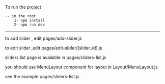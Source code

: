 To run the project

    -- in the root
        1- npm install
        2- npm run dev

---

to add slider , edit pages/add-slider.js

to edit slider ,edit pages/edit-slider/[slider_id].js

sliders list page is available in pages/sliders-list.js

you should use MenuLayout component for layout in Layout/MenuLayout.js

see the example pages/sliders-list.js
